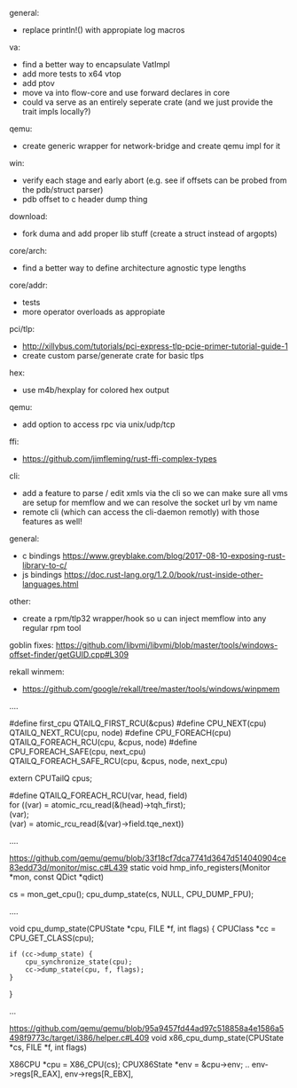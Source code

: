 general:
- replace println!() with appropiate log macros

va:
- find a better way to encapsulate VatImpl
- add more tests to x64 vtop
- add ptov
- move va into flow-core and use forward declares in core
- could va serve as an entirely seperate crate (and we just provide the trait impls locally?)

qemu:
- create generic wrapper for network-bridge and create qemu impl for it

win:
- verify each stage and early abort (e.g. see if offsets can be probed from the pdb/struct parser)
- pdb offset to c header dump thing

download:
- fork duma and add proper lib stuff (create a struct instead of argopts)

core/arch:
- find a better way to define architecture agnostic type lengths

core/addr:
- tests
- more operator overloads as appropiate

pci/tlp:
- http://xillybus.com/tutorials/pci-express-tlp-pcie-primer-tutorial-guide-1
- create custom parse/generate crate for basic tlps

hex:
- use m4b/hexplay for colored hex output

qemu:
- add option to access rpc via unix/udp/tcp

ffi:
- https://github.com/jimfleming/rust-ffi-complex-types

cli:
- add a feature to parse / edit xmls via the cli so we can make sure all vms are setup for memflow
  and we can resolve the socket url by vm name
- remote cli (which can access the cli-daemon remotly) with those features as well!

general:
- c bindings
https://www.greyblake.com/blog/2017-08-10-exposing-rust-library-to-c/
- js bindings
https://doc.rust-lang.org/1.2.0/book/rust-inside-other-languages.html

other:
- create a rpm/tlp32 wrapper/hook so u can inject memflow into any regular rpm tool

goblin fixes:
https://github.com/libvmi/libvmi/blob/master/tools/windows-offset-finder/getGUID.cpp#L309

rekall winmem:
- https://github.com/google/rekall/tree/master/tools/windows/winpmem

....

#define first_cpu        QTAILQ_FIRST_RCU(&cpus)
#define CPU_NEXT(cpu)    QTAILQ_NEXT_RCU(cpu, node)
#define CPU_FOREACH(cpu) QTAILQ_FOREACH_RCU(cpu, &cpus, node)
#define CPU_FOREACH_SAFE(cpu, next_cpu) \
    QTAILQ_FOREACH_SAFE_RCU(cpu, &cpus, node, next_cpu)

extern CPUTailQ cpus;

#define QTAILQ_FOREACH_RCU(var, head, field)                            \
    for ((var) = atomic_rcu_read(&(head)->tqh_first);                   \
         (var);                                                         \
         (var) = atomic_rcu_read(&(var)->field.tqe_next))

....

https://github.com/qemu/qemu/blob/33f18cf7dca7741d3647d514040904ce83edd73d/monitor/misc.c#L439
static void hmp_info_registers(Monitor *mon, const QDict *qdict)

cs = mon_get_cpu();
cpu_dump_state(cs, NULL, CPU_DUMP_FPU);

....

void cpu_dump_state(CPUState *cpu, FILE *f, int flags)
{
    CPUClass *cc = CPU_GET_CLASS(cpu);

    if (cc->dump_state) {
        cpu_synchronize_state(cpu);
        cc->dump_state(cpu, f, flags);
    }
}

...

https://github.com/qemu/qemu/blob/95a9457fd44ad97c518858a4e1586a5498f9773c/target/i386/helper.c#L409
void x86_cpu_dump_state(CPUState *cs, FILE *f, int flags)

X86CPU *cpu = X86_CPU(cs);
CPUX86State *env = &cpu->env;
..
env->regs[R_EAX],
env->regs[R_EBX],

